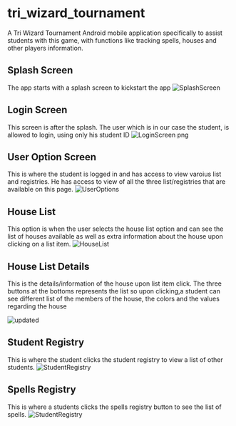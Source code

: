 # tri_wizard_tournament
A Tri Wizard Tournament Android mobile application specifically to assist students with this game, with functions  like tracking spells, houses and other players information.
## Splash Screen
The app starts with a splash screen to kickstart the app
![SplashScreen](https://user-images.githubusercontent.com/60643601/79012740-47857d00-7b67-11ea-9c0d-dc6f47a2fbdd.png)

## Login Screen
This screen is after the splash. The user which is in our case the student, is allowed to login, using only his student ID
![LoginScreen png](https://user-images.githubusercontent.com/60643601/79012877-ae0a9b00-7b67-11ea-85e8-467b5f4be1a0.png)

## User Option Screen
This is where the student is logged in and has access to view varoius list and registries. He has access to view of all the three list/registries that are available on this page.
![UserOptions](https://user-images.githubusercontent.com/60643601/79013254-9f70b380-7b68-11ea-891e-cc6a2af94132.png)

## House List
This option is when the user selects the house list option and can see the list of houses available as well as extra information about the house upon clicking on a list item.
![HouseList](https://user-images.githubusercontent.com/60643601/79014504-553d0180-7b6b-11ea-990b-06b2146c0ce3.png)

## House List Details
This is the details/information of the house upon list item click. The three buttons at the bottoms represents the list so upon clicking,a student can see different list of the members of the house, the colors and the values regarding the house

![updated](https://user-images.githubusercontent.com/60643601/79024006-fd5dc500-7b81-11ea-84de-9468e8cc38d5.png)
## Student Registry
This is where the student clicks the student registry to view a list of other students.
![StudentRegistry](https://user-images.githubusercontent.com/60643601/79016244-bb775380-7b6e-11ea-8b15-bd7d3b10bc33.png)

## Spells Registry
This is where a students clicks the spells registry button to see the list of spells.
![StudentRegistry](https://user-images.githubusercontent.com/60643601/79016244-bb775380-7b6e-11ea-8b15-bd7d3b10bc33.png)
